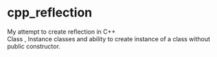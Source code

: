# cpp_reflection
My attempt to create reflection in C++  
Class , Instance classes and ability to create instance of  a class without public constructor.
